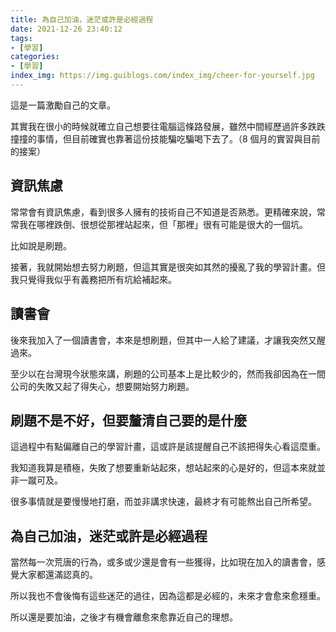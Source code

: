 ```yaml
---
title: 為自己加油，迷茫或許是必經過程
date: 2021-12-26 23:40:12
tags:
- [學習]
categories:
- [學習]
index_img: https://img.guiblogs.com/index_img/cheer-for-yourself.jpg
---
```


這是一篇激勵自己的文章。

其實我在很小的時候就確立自己想要往電腦這條路發展，雖然中間經歷過許多跌跌撞撞的事情，但目前確實也靠著這份技能騙吃騙喝下去了。（8 個月的實習與目前的接案）

<!-- more -->

## 資訊焦慮

常常會有資訊焦慮，看到很多人擁有的技術自己不知道是否熟悉。更精確來說，常常我在哪裡跌倒、很想從那裡站起來，但「那裡」很有可能是很大的一個坑。

比如說是刷題。

接著，我就開始想去努力刷題，但這其實是很突如其然的擾亂了我的學習計畫。但我只覺得我似乎有義務把所有坑給補起來。

## 讀書會

後來我加入了一個讀書會，本來是想刷題，但其中一人給了建議，才讓我突然又醒過來。

至少以在台灣現今狀態來講，刷題的公司基本上是比較少的，然而我卻因為在一間公司的失敗又起了得失心，想要開始努力刷題。

## 刷題不是不好，但要釐清自己要的是什麼

這過程中有點偏離自己的學習計畫，這或許是該提醒自己不該把得失心看這麼重。

我知道我算是積極，失敗了想要重新站起來，想站起來的心是好的，但這本來就並非一蹴可及。

很多事情就是要慢慢地打磨，而並非講求快速，最終才有可能熬出自己所希望。

## 為自己加油，迷茫或許是必經過程

當然每一次荒唐的行為，或多或少還是會有一些獲得，比如現在加入的讀書會，感覺大家都還滿認真的。

所以我也不會後悔有這些迷茫的過往，因為這都是必經的，未來才會愈來愈穩重。

所以還是要加油，之後才有機會離愈來愈靠近自己的理想。